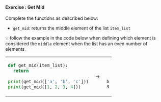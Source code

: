 #### Exercise : Get Mid

Complete the functions as described below:
* `get_mid`: returns the middle element of the list `item_list`

:bulb: follow the example in the code below when defining which element is considered the `middle` element when the list has an even number of elements.

<table>
<tr>
  <td>

```python
def get_mid(item_list):
  return
  
print(get_mid(['a', 'b', 'c']))
print(get_mid([1, 2, 3, 4]))
```
  </td>
  <td>&nbsp;→&nbsp;</td>
  <td>
  
```



b
3

```
  </td>
</tr>
</table>